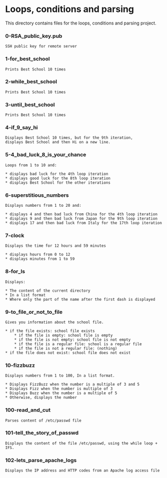 # Loops, conditions and parsing

This directory contains files for the loops, conditions and parsing project.

### 0-RSA_public_key.pub

	SSH public key for remote server

### 1-for_best_school

	Prints Best School 10 times

### 2-while_best_school

	Prints Best School 10 times

### 3-until_best_school

	Prints Best School 10 times

### 4-if_9_say_hi

	Displays Best School 10 times, but for the 9th iteration,
	displays Best School and then Hi on a new line.

### 5-4_bad_luck_8_is_your_chance

	Loops from 1 to 10 and:

	* displays bad luck for the 4th loop iteration
	* displays good luck for the 8th loop iteration
	* displays Best School for the other iterations

### 6-superstitious_numbers

	Displays numbers from 1 to 20 and:

	* displays 4 and then bad luck from China for the 4th loop iteration
	* displays 9 and then bad luck from Japan for the 9th loop iteration
	* displays 17 and then bad luck from Italy for the 17th loop iteration

### 7-clock

	Displays the time for 12 hours and 59 minutes

	* displays hours from 0 to 12
	* displays minutes from 1 to 59

### 8-for_ls

	Displays:

	* The content of the current directory
	* In a list format
	* Where only the part of the name after the first dash is displayed

### 9-to_file_or_not_to_file

	Gives you information about the school file.

	* if the file exists: school file exists
		* if the file is empty: school file is empty
		* if the file is not empty: school file is not empty
		* if the file is a regular file: school is a regular file
		* if the file is not a regular file: (nothing)
	* if the file does not exist: school file does not exist

### 10-fizzbuzz

	Displays numbers from 1 to 100, In a list format.

	* Displays FizzBuzz when the number is a multiple of 3 and 5
	* Displays Fizz when the number is multiple of 3
	* Displays Buzz when the number is a multiple of 5
	* Otherwise, displays the number

### 100-read_and_cut

	Parses content of /etc/passwd file

### 101-tell_the_story_of_passwd

	Displays the content of the file /etc/passwd, using the while loop + IFS.

### 102-lets_parse_apache_logs

	Displays the IP address and HTTP codes from an Apache log access file
